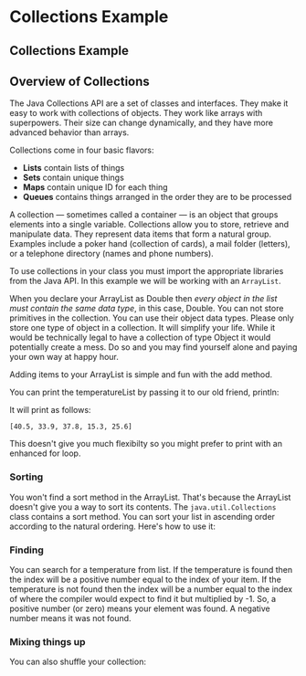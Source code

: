 # Collections Example

## Collections Example

## Overview of Collections

The Java Collections API are a set of classes and interfaces. They make it easy to work with collections of objects. They work like arrays with superpowers. Their size can change dynamically, and they have more advanced behavior than arrays.

Collections come in four basic flavors:

* **Lists** contain lists of things
* **Sets** contain unique things
* **Maps** contain unique ID for each thing
* **Queues** contains things arranged in the order they are to be processed

A collection — sometimes called a container — is an object that groups elements into a single variable. Collections allow you to store, retrieve and manipulate data. They represent data items that form a natural group. Examples include a poker hand \(collection of cards\), a mail folder \(letters\), or a telephone directory \(names and phone numbers\).

To use collections in your class you must import the appropriate libraries from the Java API. In this example we will be working with an `ArrayList`.

When you declare your ArrayList as Double then _every object in the list must contain the same data type_, in this case, Double. You can not store primitives in the collection. You can use their object data types. Please only store one type of object in a collection. It will simplify your life. While it would be technically legal to have a collection of type Object it would potentially create a mess. Do so and you may find yourself alone and paying your own way at happy hour.

Adding items to your ArrayList is simple and fun with the add method.

You can print the temperatureList by passing it to our old friend, println:

It will print as follows:

```text
[40.5, 33.9, 37.8, 15.3, 25.6]
```

This doesn't give you much flexibilty so you might prefer to print with an enhanced for loop.

### Sorting

You won't find a sort method in the ArrayList. That's because the ArrayList doesn't give you a way to sort its contents. The `java.util.Collections` class contains a sort method. You can sort your list in ascending order according to the natural ordering. Here's how to use it:

### Finding

You can search for a temperature from list. If the temperature is found then the index will be a positive number equal to the index of your item. If the temperature is not found then the index will be a number equal to the index of where the compiler would expect to find it but multiplied by -1. So, a positive number \(or zero\) means your element was found. A negative number means it was not found.

### Mixing things up

You can also shuffle your collection:

